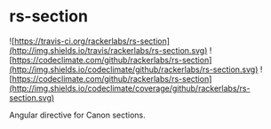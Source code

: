 # rs-section

![https://travis-ci.org/rackerlabs/rs-section](http://img.shields.io/travis/rackerlabs/rs-section.svg)
![https://codeclimate.com/github/rackerlabs/rs-section](http://img.shields.io/codeclimate/github/rackerlabs/rs-section.svg)
![https://codeclimate.com/github/rackerlabs/rs-section](http://img.shields.io/codeclimate/coverage/github/rackerlabs/rs-section.svg)

Angular directive for Canon sections.
